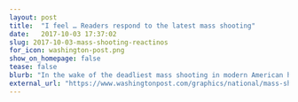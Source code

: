 ```yaml
---
layout: post
title:  "I feel … Readers respond to the latest mass shooting"
date:   2017-10-03 17:37:02
slug: 2017-10-03-mass-shooting-reactinos
for_icon: washington-post.png
show_on_homepage: false
tease: false
blurb: "In the wake of the deadliest mass shooting in modern American history, The Post asked readers whether we’re doing enough to prevent these attacks."
external_url: "https://www.washingtonpost.com/graphics/national/mass-shooting-reader-reactions/"
---
```


